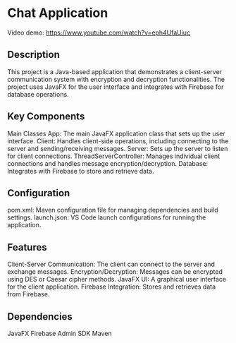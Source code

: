 # Chat Application

Video demo: https://www.youtube.com/watch?v=eph4UfaUiuc

## Description

This project is a Java-based application that demonstrates a client-server communication system with encryption and decryption functionalities. The project uses JavaFX for the user interface and integrates with Firebase for database operations.

## Key Components

Main Classes
App: The main JavaFX application class that sets up the user interface.
Client: Handles client-side operations, including connecting to the server and sending/receiving messages.
Server: Sets up the server to listen for client connections.
ThreadServerController: Manages individual client connections and handles message encryption/decryption.
Database: Integrates with Firebase to store and retrieve data.

## Configuration

pom.xml: Maven configuration file for managing dependencies and build settings.
launch.json: VS Code launch configurations for running the application.

## Features

Client-Server Communication: The client can connect to the server and exchange messages.
Encryption/Decryption: Messages can be encrypted using DES or Caesar cipher methods.
JavaFX UI: A graphical user interface for the client application.
Firebase Integration: Stores and retrieves data from Firebase.

## Dependencies

JavaFX
Firebase Admin SDK
Maven

